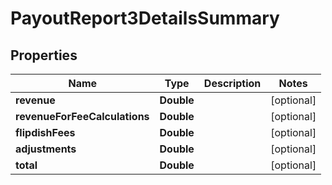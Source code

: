 
# PayoutReport3DetailsSummary

## Properties
Name | Type | Description | Notes
------------ | ------------- | ------------- | -------------
**revenue** | **Double** |  |  [optional]
**revenueForFeeCalculations** | **Double** |  |  [optional]
**flipdishFees** | **Double** |  |  [optional]
**adjustments** | **Double** |  |  [optional]
**total** | **Double** |  |  [optional]



